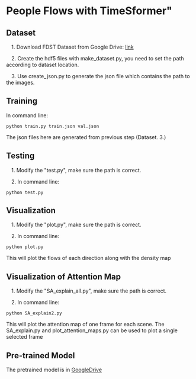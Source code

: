 # People Flows with TimeSformer" 

## Dataset

&emsp;1. Download FDST Dataset from
Google Drive: [link](https://drive.google.com/drive/folders/19c2X529VTNjl3YL1EYweBg60G70G2D-w) 

&emsp;2. Create the hdf5 files with make_dataset.py, you need to set the path according to dataset location.

&emsp;3. Use create_json.py to generate the json file which contains the path to the images.

## Training
In command line:

```
python train.py train.json val.json

``` 

The json files here are generated from previous step (Dataset. 3.)

## Testing
&emsp;1. Modify the "test.py", make sure the path is correct.

&emsp;2. In command line:

```
python test.py

``` 

## Visualization
&emsp;1. Modify the "plot.py", make sure the path is correct.

&emsp;2. In command line:

```
python plot.py

``` 
This will plot the flows of each direction along with the density map

## Visualization of Attention Map
&emsp;1. Modify the "SA_explain_all.py", make sure the path is correct.

&emsp;2. In command line:

```
python SA_explain2.py

``` 
This will plot the attention map of one frame for each scene.
The SA_explain.py and plot_attention_maps.py can be used to plot a single selected frame


## Pre-trained Model

The pretrained model is in [GoogleDrive](https://drive.google.com/file/d/1dMcUwrW0R2QEoY77dvUJxpt36_YR9hNM/view?usp=sharing)

